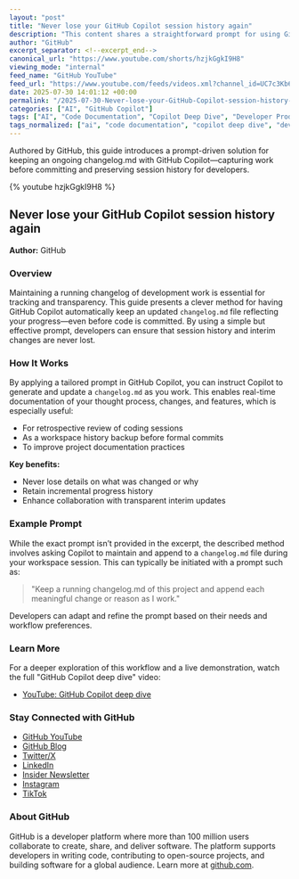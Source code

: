 ```yaml
---
layout: "post"
title: "Never lose your GitHub Copilot session history again"
description: "This content shares a straightforward prompt for using GitHub Copilot to automatically generate and maintain a running changelog.md, ensuring you preserve your session history—before ever committing changes. Includes a reference to a 'GitHub Copilot deep dive' video for further exploration."
author: "GitHub"
excerpt_separator: <!--excerpt_end-->
canonical_url: "https://www.youtube.com/shorts/hzjkGgkI9H8"
viewing_mode: "internal"
feed_name: "GitHub YouTube"
feed_url: "https://www.youtube.com/feeds/videos.xml?channel_id=UC7c3Kb6jYCRj4JOHHZTxKsQ"
date: 2025-07-30 14:01:12 +00:00
permalink: "/2025-07-30-Never-lose-your-GitHub-Copilot-session-history-again.html"
categories: ["AI", "GitHub Copilot"]
tags: ["AI", "Code Documentation", "Copilot Deep Dive", "Developer Productivity", "GitHub", "GitHub Copilot", "Programming", "Prompt Engineering", "Session History", "Software Development", "Version Control", "Videos"]
tags_normalized: ["ai", "code documentation", "copilot deep dive", "developer productivity", "github", "github copilot", "programming", "prompt engineering", "session history", "software development", "version control", "videos"]
---
```


Authored by GitHub, this guide introduces a prompt-driven solution for keeping an ongoing changelog.md with GitHub Copilot—capturing work before committing and preserving session history for developers.<!--excerpt_end-->

{% youtube hzjkGgkI9H8 %}

## Never lose your GitHub Copilot session history again

**Author:** GitHub

### Overview

Maintaining a running changelog of development work is essential for tracking and transparency. This guide presents a clever method for having GitHub Copilot automatically keep an updated `changelog.md` file reflecting your progress—even before code is committed. By using a simple but effective prompt, developers can ensure that session history and interim changes are never lost.

### How It Works

By applying a tailored prompt in GitHub Copilot, you can instruct Copilot to generate and update a `changelog.md` as you work. This enables real-time documentation of your thought process, changes, and features, which is especially useful:

- For retrospective review of coding sessions
- As a workspace history backup before formal commits
- To improve project documentation practices

**Key benefits:**

- Never lose details on what was changed or why
- Retain incremental progress history
- Enhance collaboration with transparent interim updates

### Example Prompt

While the exact prompt isn’t provided in the excerpt, the described method involves asking Copilot to maintain and append to a `changelog.md` file during your workspace session. This can typically be initiated with a prompt such as:

> "Keep a running changelog.md of this project and append each meaningful change or reason as I work."

Developers can adapt and refine the prompt based on their needs and workflow preferences.

### Learn More

For a deeper exploration of this workflow and a live demonstration, watch the full "GitHub Copilot deep dive" video:

- [YouTube: GitHub Copilot deep dive](https://www.youtube.com/watch?v=0Oz-WQi51aU)

### Stay Connected with GitHub

- [GitHub YouTube](https://gh.io/subgithub)
- [GitHub Blog](https://github.blog)
- [Twitter/X](https://twitter.com/github)
- [LinkedIn](https://linkedin.com/company/github)
- [Insider Newsletter](https://resources.github.com/newsletter/)
- [Instagram](https://www.instagram.com/github)
- [TikTok](https://www.tiktok.com/@github)

### About GitHub

GitHub is a developer platform where more than 100 million users collaborate to create, share, and deliver software. The platform supports developers in writing code, contributing to open-source projects, and building software for a global audience. Learn more at [github.com](https://github.com).
